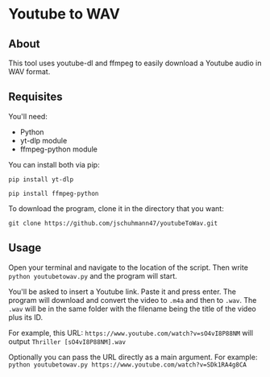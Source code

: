 # Youtube to WAV

## About

This tool uses youtube-dl and ffmpeg to easily download a Youtube audio in WAV format.  

## Requisites

You'll need:

- Python
- yt-dlp module
- ffmpeg-python module

You can install both via pip:  

`pip install yt-dlp`

`pip install ffmpeg-python`

To download the program, clone it in the directory that you want:

`git clone https://github.com/jschuhmann47/youtubeToWav.git`

## Usage

Open your terminal and navigate to the location of the script. Then write
`python youtubetowav.py`
and the program will start.

You'll be asked to insert a Youtube link. Paste it and press enter. The program will download and convert the video to `.m4a` and then to `.wav`. The `.wav` will be in the same folder with the filename being the title of the video plus its ID.

For example, this URL: `https://www.youtube.com/watch?v=sO4vI8P88NM` will output `Thriller [sO4vI8P88NM].wav`

Optionally you can pass the URL directly as a main argument. For example:
`python youtubetowav.py https://www.youtube.com/watch?v=SDk1RA4g8CA`
